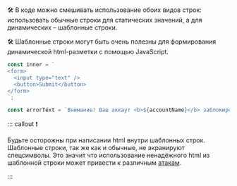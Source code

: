 
🛠 В коде можно смешивать использование обоих видов строк: использовать обычные строки для статических значений, а для динамических – шаблонные строки.

🛠 Шаблонные строки могут быть очень полезны для формирования динамической html-разметки с помощью JavaScript.

```js
const inner = `
<form>
  <input type="text" />
  <button>Submit</button>
</form>
`;

const errorText = `Внимание! Ваш аккаут <b>${accountName}</b> заблокирован.`;
```

::: callout ❗️

Будьте осторожны при написании html внутри шаблонных строк. Шаблонные строки, так же как и обычные, не экранируют спецсимволы. Это значит что использование ненадёжного html из шаблонной строки может привести к различным [атакам](/js/web-security).

:::
